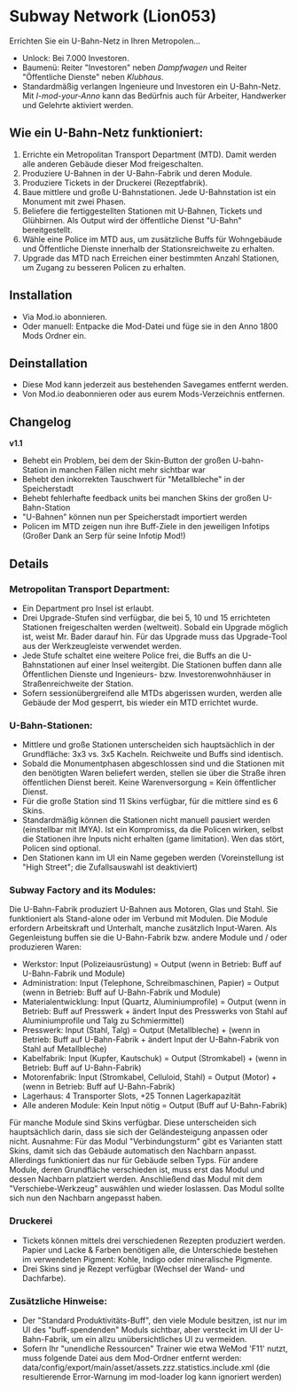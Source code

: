 # Subway Network (Lion053)

Errichten Sie ein U-Bahn-Netz in Ihren Metropolen...

- Unlock: Bei 7.000 Investoren.
- Baumenü: Reiter "Investoren" neben *Dampfwagen* und Reiter "Öffentliche Dienste" neben *Klubhaus*.
- Standardmäßig verlangen Ingenieure und Investoren ein U-Bahn-Netz. Mit *I-mod-your-Anno* kann das Bedürfnis auch für Arbeiter, Handwerker und Gelehrte aktiviert werden.

## Wie ein U-Bahn-Netz funktioniert:

1. Errichte ein Metropolitan Transport Department (MTD). Damit werden alle anderen Gebäude dieser Mod freigeschalten.
2. Produziere U-Bahnen in der U-Bahn-Fabrik und deren Module.
3. Produziere Tickets in der Druckerei (Rezeptfabrik).
4. Baue mittlere und große U-Bahnstationen. Jede U-Bahnstation ist ein Monument mit zwei Phasen.
5. Beliefere die fertiggestellten Stationen mit U-Bahnen, Tickets und Glühbirnen. Als Output wird der öffentliche Dienst "U-Bahn" bereitgestellt.
6. Wähle eine Police im MTD aus, um zusätzliche Buffs für Wohngebäude und Öffentliche Dienste innerhalb der Stationsreichweite zu erhalten.
7. Upgrade das MTD nach Erreichen einer bestimmten Anzahl Stationen, um Zugang zu besseren Policen zu erhalten.

## Installation

- Via Mod.io abonnieren.
- Oder manuell: Entpacke die Mod-Datei und füge sie in den Anno 1800 Mods Ordner ein.

## Deinstallation

- Diese Mod kann jederzeit aus bestehenden Savegames entfernt werden.
- Von Mod.io deabonnieren oder aus eurem Mods-Verzeichnis entfernen.

## Changelog

**v1.1**
- Behebt ein Problem, bei dem der Skin-Button der großen U-bahn-Station in manchen Fällen nicht mehr sichtbar war
- Behebt den inkorrekten Tauschwert für "Metallbleche" in der Speicherstadt
- Behebt fehlerhafte feedback units bei manchen Skins der großen U-Bahn-Station
- "U-Bahnen" können nun per Speicherstadt importiert werden
- Policen im MTD zeigen nun ihre Buff-Ziele in den jeweiligen Infotips (Großer Dank an Serp für seine Infotip Mod!)

## Details

### Metropolitan Transport Department:

- Ein Department pro Insel ist erlaubt.
- Drei Upgrade-Stufen sind verfügbar, die bei 5, 10 und 15 errichteten Stationen freigeschalten werden (weltweit). Sobald ein Upgrade möglich ist, weist Mr. Bader darauf hin. Für das Upgrade muss das Upgrade-Tool aus der Werkzeugleiste verwendet werden.
- Jede Stufe schaltet eine weitere Police frei, die Buffs an die U-Bahnstationen auf einer Insel weitergibt. Die Stationen buffen dann alle Öffentlichen Dienste und Ingenieurs- bzw. Investorenwohnhäuser in Straßenreichweite der Station.
- Sofern sessionübergreifend alle MTDs abgerissen wurden, werden alle Gebäude der Mod gesperrt, bis wieder ein MTD errichtet wurde. 

### U-Bahn-Stationen:

- Mittlere und große Stationen unterscheiden sich hauptsächlich in der Grundfläche: 3x3 vs. 3x5 Kacheln. Reichweite und Buffs sind identisch.
- Sobald die Monumentphasen abgeschlossen sind und die Stationen mit den benötigten Waren beliefert werden, stellen sie über die Straße ihren öffentlichen Dienst bereit. Keine Warenversorgung = Kein öffentlicher Dienst.
- Für die große Station sind 11 Skins verfügbar, für die mittlere sind es 6 Skins.
- Standardmäßig können die Stationen nicht manuell pausiert werden (einstellbar mit IMYA). Ist ein Kompromiss, da die Policen wirken, selbst die Stationen ihre Inputs nicht erhalten (game limitation). Wen das stört, Policen sind optional. 
- Den Stationen kann im UI ein Name gegeben werden (Voreinstellung ist "High Street"; die Zufallsauswahl ist deaktiviert)

### Subway Factory and its Modules:

Die U-Bahn-Fabrik produziert U-Bahnen aus Motoren, Glas und Stahl. Sie funktioniert als Stand-alone oder im Verbund mit Modulen.
Die Module erfordern Arbeitskraft und Unterhalt, manche zusätzlich Input-Waren. Als Gegenleistung buffen sie die U-Bahn-Fabrik bzw. andere Module und / oder produzieren Waren:
 
- Werkstor: Input (Polizeiausrüstung) = Output (wenn in Betrieb: Buff auf U-Bahn-Fabrik und Module)
- Administration: Input (Telephone, Schreibmaschinen, Papier) = Output (wenn in Betrieb: Buff auf U-Bahn-Fabrik und Module)
- Materialentwicklung: Input (Quartz, Aluminiumprofile) = Output (wenn in Betrieb: Buff auf Presswerk + ändert Input des Presswerks von Stahl auf Aluminiumprofile und Talg zu Schmiermittel)
- Presswerk: Input (Stahl, Talg) = Output (Metallbleche) + (wenn in Betrieb: Buff auf U-Bahn-Fabrik + ändert Input der U-Bahn-Fabrik von Stahl auf Metallbleche) 
- Kabelfabrik: Input (Kupfer, Kautschuk) = Output (Stromkabel) + (wenn in Betrieb: Buff auf U-Bahn-Fabrik)  
- Motorenfabrik: Input (Stromkabel, Celluloid, Stahl) = Output (Motor) + (wenn in Betrieb: Buff auf U-Bahn-Fabrik) 
- Lagerhaus: 4 Transporter Slots, +25 Tonnen Lagerkapazität
- Alle anderen Module: Kein Input nötig = Output (Buff auf U-Bahn-Fabrik)

Für manche Module sind Skins verfügbar. Diese unterscheiden sich hauptsächlich darin, dass sie sich der Geländesteigung anpassen oder nicht.
Ausnahme: Für das Modul "Verbindungsturm" gibt es Varianten statt Skins, damit sich das Gebäude automatisch den Nachbarn anpasst. Allerdings funktioniert das nur für Gebäude selben Typs. Für andere Module, deren Grundfläche verschieden ist, muss erst das Modul und dessen Nachbarn platziert werden. Anschließend das Modul mit dem "Verschiebe-Werkzeug" auswählen und wieder loslassen. Das Modul sollte sich nun den Nachbarn angepasst haben.   

### Druckerei

- Tickets können mittels drei verschiedenen Rezepten produziert werden. Papier und Lacke & Farben benötigen alle, die Unterschiede bestehen im verwendeten Pigment: Kohle, Indigo oder mineralische Pigmente.
- Drei Skins sind je Rezept verfügbar (Wechsel der Wand- und Dachfarbe).

### Zusätzliche Hinweise:

- Der "Standard Produktivitäts-Buff", den viele Module besitzen, ist nur im UI des "buff-spendenden" Moduls sichtbar, aber versteckt im UI der U-Bahn-Fabrik, um ein allzu unübersichtliches UI zu vermeiden.
- Sofern Ihr "unendliche Ressourcen" Trainer wie etwa WeMod 'F11' nutzt, muss folgende Datei aus dem Mod-Ordner entfernt werden: data/config/export/main/asset/assets.zzz.statistics.include.xml (die resultierende Error-Warnung im mod-loader log kann ignoriert werden)




